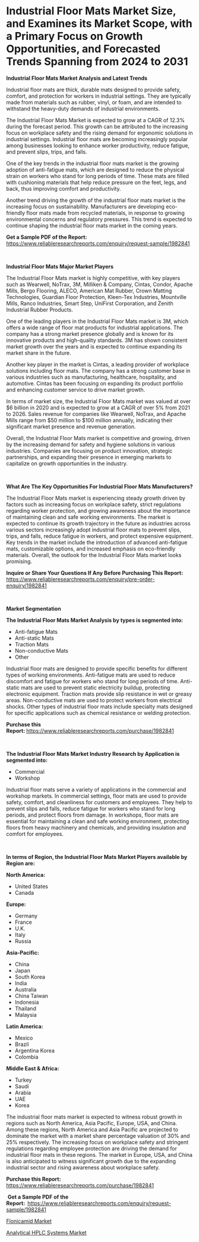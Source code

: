 <p><h1>Industrial Floor Mats Market Size, and Examines its Market Scope, with a Primary Focus on Growth Opportunities, and Forecasted Trends Spanning from 2024 to 2031</h1></p><p><strong>Industrial Floor Mats Market Analysis and Latest Trends</strong></p>
<p><p>Industrial floor mats are thick, durable mats designed to provide safety, comfort, and protection for workers in industrial settings. They are typically made from materials such as rubber, vinyl, or foam, and are intended to withstand the heavy-duty demands of industrial environments.</p><p>The Industrial Floor Mats Market is expected to grow at a CAGR of 12.3% during the forecast period. This growth can be attributed to the increasing focus on workplace safety and the rising demand for ergonomic solutions in industrial settings. Industrial floor mats are becoming increasingly popular among businesses looking to enhance worker productivity, reduce fatigue, and prevent slips, trips, and falls.</p><p>One of the key trends in the industrial floor mats market is the growing adoption of anti-fatigue mats, which are designed to reduce the physical strain on workers who stand for long periods of time. These mats are filled with cushioning materials that help reduce pressure on the feet, legs, and back, thus improving comfort and productivity.</p><p>Another trend driving the growth of the industrial floor mats market is the increasing focus on sustainability. Manufacturers are developing eco-friendly floor mats made from recycled materials, in response to growing environmental concerns and regulatory pressures. This trend is expected to continue shaping the industrial floor mats market in the coming years.</p></p>
<p><strong>Get a Sample PDF of the Report:&nbsp;</strong> <a href="https://www.reliableresearchreports.com/enquiry/request-sample/1982841">https://www.reliableresearchreports.com/enquiry/request-sample/1982841</a></p>
<p>&nbsp;</p>
<p><strong>Industrial Floor Mats Major Market Players</strong></p>
<p><p>The Industrial Floor Mats market is highly competitive, with key players such as Wearwell, NoTrax, 3M, Milliken & Company, Cintas, Condor, Apache Mills, Bergo Flooring, ALECO, American Mat Rubber, Crown Matting Technologies, Guardian Floor Protection, Kleen-Tex Industries, Mountville Mills, Ranco Industries, Smart Step, UniFirst Corporation, and Zenith Industrial Rubber Products.</p><p>One of the leading players in the Industrial Floor Mats market is 3M, which offers a wide range of floor mat products for industrial applications. The company has a strong market presence globally and is known for its innovative products and high-quality standards. 3M has shown consistent market growth over the years and is expected to continue expanding its market share in the future.</p><p>Another key player in the market is Cintas, a leading provider of workplace solutions including floor mats. The company has a strong customer base in various industries such as manufacturing, healthcare, hospitality, and automotive. Cintas has been focusing on expanding its product portfolio and enhancing customer service to drive market growth.</p><p>In terms of market size, the Industrial Floor Mats market was valued at over $6 billion in 2020 and is expected to grow at a CAGR of over 5% from 2021 to 2026. Sales revenue for companies like Wearwell, NoTrax, and Apache Mills range from $50 million to $100 million annually, indicating their significant market presence and revenue generation.</p><p>Overall, the Industrial Floor Mats market is competitive and growing, driven by the increasing demand for safety and hygiene solutions in various industries. Companies are focusing on product innovation, strategic partnerships, and expanding their presence in emerging markets to capitalize on growth opportunities in the industry.</p></p>
<p>&nbsp;</p>
<p><strong>What Are The Key Opportunities For Industrial Floor Mats Manufacturers?</strong></p>
<p><p>The Industrial Floor Mats market is experiencing steady growth driven by factors such as increasing focus on workplace safety, strict regulations regarding worker protection, and growing awareness about the importance of maintaining clean and safe working environments. The market is expected to continue its growth trajectory in the future as industries across various sectors increasingly adopt industrial floor mats to prevent slips, trips, and falls, reduce fatigue in workers, and protect expensive equipment. Key trends in the market include the introduction of advanced anti-fatigue mats, customizable options, and increased emphasis on eco-friendly materials. Overall, the outlook for the Industrial Floor Mats market looks promising.</p></p>
<p><strong>Inquire or Share Your Questions If Any Before Purchasing This Report:</strong> <a href="https://www.reliableresearchreports.com/enquiry/pre-order-enquiry/1982841">https://www.reliableresearchreports.com/enquiry/pre-order-enquiry/1982841</a></p>
<p>&nbsp;</p>
<p><strong>Market Segmentation</strong></p>
<p><strong>The Industrial Floor Mats Market Analysis by types is segmented into:</strong></p>
<p><ul><li>Anti-fatigue Mats</li><li>Anti-static Mats</li><li>Traction Mats</li><li>Non-conductive Mats</li><li>Other</li></ul></p>
<p><p>Industrial floor mats are designed to provide specific benefits for different types of working environments. Anti-fatigue mats are used to reduce discomfort and fatigue for workers who stand for long periods of time. Anti-static mats are used to prevent static electricity buildup, protecting electronic equipment. Traction mats provide slip resistance in wet or greasy areas. Non-conductive mats are used to protect workers from electrical shocks. Other types of industrial floor mats include specialty mats designed for specific applications such as chemical resistance or welding protection.</p></p>
<p><strong>Purchase this Report:&nbsp;</strong><a href="https://www.reliableresearchreports.com/purchase/1982841">https://www.reliableresearchreports.com/purchase/1982841</a></p>
<p>&nbsp;</p>
<p><strong>The Industrial Floor Mats Market Industry Research by Application is segmented into:</strong></p>
<p><ul><li>Commercial</li><li>Workshop</li></ul></p>
<p><p>Industrial floor mats serve a variety of applications in the commercial and workshop markets. In commercial settings, floor mats are used to provide safety, comfort, and cleanliness for customers and employees. They help to prevent slips and falls, reduce fatigue for workers who stand for long periods, and protect floors from damage. In workshops, floor mats are essential for maintaining a clean and safe working environment, protecting floors from heavy machinery and chemicals, and providing insulation and comfort for employees.</p></p>
<p>&nbsp;</p>
<p><strong>In terms of Region, the Industrial Floor Mats Market Players available by Region are:</strong></p>
<p>
    <p> <strong> North America: </strong>
        <ul>
            <li>United States</li>
            <li>Canada</li>
        </ul>
        </p> 
    <p> <strong> Europe: </strong>
        <ul>
            <li>Germany</li>
            <li>France</li>
            <li>U.K.</li>
            <li>Italy</li>
            <li>Russia</li>
        </ul>
        </p> 
    <p> <strong> Asia-Pacific: </strong>
        <ul>
            <li>China</li>
            <li>Japan</li>
            <li>South Korea</li>
            <li>India</li>
            <li>Australia</li>
            <li>China Taiwan</li>
            <li>Indonesia</li>
            <li>Thailand</li>
            <li>Malaysia</li>
        </ul>
        </p> 
    <p> <strong> Latin America: </strong>
        <ul>
            <li>Mexico</li>
            <li>Brazil</li>
            <li>Argentina Korea</li>
            <li>Colombia</li>
        </ul>
        </p> 
    <p> <strong> Middle East & Africa: </strong>
        <ul>
            <li>Turkey</li>
            <li>Saudi</li>
            <li>Arabia</li>
            <li>UAE</li>
            <li>Korea</li>
        </ul>
    </p>
    </p>
<p><p>The industrial floor mats market is expected to witness robust growth in regions such as North America, Asia Pacific, Europe, USA, and China. Among these regions, North America and Asia Pacific are projected to dominate the market with a market share percentage valuation of 30% and 25% respectively. The increasing focus on workplace safety and stringent regulations regarding employee protection are driving the demand for industrial floor mats in these regions. The market in Europe, USA, and China is also anticipated to witness significant growth due to the expanding industrial sector and rising awareness about workplace safety.</p></p>
<p><strong>Purchase this Report: </strong><a href="https://www.reliableresearchreports.com/purchase/1982841">https://www.reliableresearchreports.com/purchase/1982841</a></p>
<p>&nbsp;<strong>Get a Sample PDF of the Report:&nbsp;&nbsp;</strong><a href="https://www.reliableresearchreports.com/enquiry/request-sample/1982841">https://www.reliableresearchreports.com/enquiry/request-sample/1982841</a></p>
<p><strong></strong></p>
<p><p><a href="https://github.com/JameTravis/Market-Research-Report-List-4/blob/main/flonicamid-market.md">Flonicamid Market</a></p><p><a href="https://meowing-lemming-dd3.notion.site/Analytical-HPLC-Systems-Market-Size-Global-Industry-Overview-Market-Segmentation-and-Forecast-202-26dbb55e5182484eac1da7f412d42319">Analytical HPLC Systems Market</a></p></p>